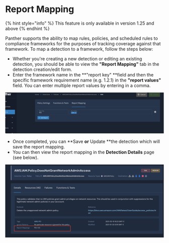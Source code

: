 # Report Mapping

{% hint style="info" %}
This feature is only available in version 1.25 and above
{% endhint %}

Panther supports the ability to map rules, policies, and scheduled rules to compliance frameworks for the purposes of tracking coverage against that framework. To map a detection to a framework, follow the steps below:

* Whether you're creating a new detection or editing an existing detection, you should be able to view the **"Report Mapping"** tab in the detection creation/edit form.
* Enter the framework name in the **"report key" **field and then the specific framework requirement name (e.g. 1.2.1) in the **"report values"** field. You can enter multiple report values by entering in a comma.

![](<../.gitbook/assets/Screen Shot 2021-11-08 at 9.53.47 PM.png>)

* Once completed, you can **Save **or** Update **the detection which will save the report mapping.
* You can then view the report mapping in the **Detection Details** page (see below).

![](<../.gitbook/assets/Screen Shot 2021-11-08 at 10.00.16 PM.png>)
